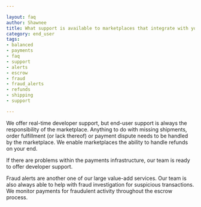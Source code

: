 ```yaml
---

layout: faq
author: Shawnee
title: What support is available to marketplaces that integrate with your platform?
category: end_user
tags:
- balanced
- payments
- faq
- support
- alerts
- escrow
- fraud
- fraud_alerts
- refunds
- shipping
- support

---
```


We offer real-time developer support, but end-user support is always the responsibility of the marketplace. Anything to do with missing shipments, order fulfillment (or lack thereof) or payment dispute needs to be handled by the marketplace.  We enable marketplaces the ability to handle refunds on your end.

If there are problems within the payments infrastructure, our team is ready to offer developer support.

Fraud alerts are another one of our large value-add services.  Our team is also always able to help with fraud investigation for suspicious transactions. We monitor payments for fraudulent activity throughout the escrow process.
